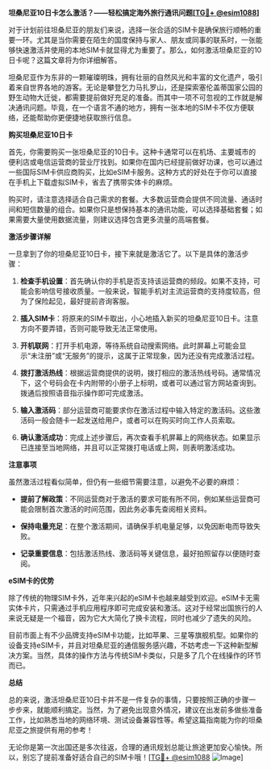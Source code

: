 **坦桑尼亚10日卡怎么激活？——轻松搞定海外旅行通讯问题[[TG💪+ @esim1088](https://t.me/s/esim1088)]**

对于计划前往坦桑尼亚的朋友们来说，选择一张合适的SIM卡是确保旅行顺畅的重要一环。尤其是当你需要在陌生的国度保持与家人、朋友或同事的联系时，一张能够快速激活并使用的本地SIM卡就显得尤为重要了。那么，如何激活坦桑尼亚的10日卡呢？这篇文章将为你详细解答。

坦桑尼亚作为东非的一颗璀璨明珠，拥有壮丽的自然风光和丰富的文化遗产，吸引着来自世界各地的游客。无论是攀登乞力马扎罗山，还是探索塞伦盖蒂国家公园的野生动物大迁徙，都需要提前做好充足的准备。而其中一项不可忽视的工作就是解决通讯问题。毕竟，在一个语言不通的地方，拥有一张本地的SIM卡不仅方便联络，还能帮助你更便捷地获取旅行信息。

**购买坦桑尼亚10日卡**

首先，你需要购买一张坦桑尼亚的10日卡。这种卡通常可以在机场、主要城市的便利店或电信运营商的营业厅找到。如果你在国内已经提前做好功课，也可以通过一些国际SIM卡供应商购买，比如eSIM卡服务。这种方式的好处在于你可以直接在手机上下载虚拟SIM卡，省去了携带实体卡的麻烦。

购买时，请注意选择适合自己需求的套餐。大多数运营商会提供不同流量、通话时间和短信数量的组合。如果你只是想保持基本的通讯功能，可以选择基础套餐；如果需要大量使用数据流量，则建议选择包含更多流量的高端套餐。

**激活步骤详解**

一旦拿到了你的坦桑尼亚10日卡，接下来就是激活它了。以下是具体的激活步骤：

1. **检查手机设置**：首先确认你的手机是否支持该运营商的频段。如果不支持，可能会影响信号接收质量。一般来说，智能手机对主流运营商的支持度较高，但为了保险起见，最好提前咨询客服。

2. **插入SIM卡**：将原来的SIM卡取出，小心地插入新买的坦桑尼亚10日卡。注意方向不要弄错，否则可能导致无法正常使用。

3. **开机联网**：打开手机电源，等待系统自动搜索网络。此时屏幕上可能会显示“未注册”或“无服务”的提示，这属于正常现象，因为还没有完成激活过程。

4. **拨打激活热线**：根据运营商提供的说明，拨打相应的激活热线号码。通常情况下，这个号码会在卡内附带的小册子上标明，或者可以通过官方网站查询到。拨通后按照语音指示操作即可完成激活。

5. **输入激活码**：部分运营商可能要求你在激活过程中输入特定的激活码。这些激活码一般会随卡一起发送给用户，或者可以在购买时向工作人员索取。

6. **确认激活成功**：完成上述步骤后，再次查看手机屏幕上的网络状态。如果显示已连接至当地网络，并且可以正常拨打电话或上网，则表明激活成功。

**注意事项**

虽然激活过程看似简单，但仍有一些细节需要注意，以避免不必要的麻烦：

- **提前了解政策**：不同运营商对于激活的要求可能有所不同，例如某些运营商可能会限制首次激活的时间范围，因此务必事先查阅相关资料。
  
- **保持电量充足**：在整个激活期间，请确保手机电量足够，以免因断电而导致失败。

- **记录重要信息**：包括激活热线、激活码等关键信息，最好拍照留存以便随时查阅。

**eSIM卡的优势**

除了传统的物理SIM卡外，近年来兴起的eSIM卡也越来越受到欢迎。eSIM卡无需实体卡片，只需通过手机应用程序即可完成安装和激活。这对于经常出国旅行的人来说无疑是一个福音，因为它大大简化了换卡流程，同时也减少了遗失的风险。

目前市面上有不少品牌支持eSIM卡功能，比如苹果、三星等旗舰机型。如果你的设备支持eSIM卡，并且对坦桑尼亚的通信服务感兴趣，不妨考虑一下这种新型解决方案。当然，具体的操作方法与传统SIM卡类似，只是多了几个在线操作的环节而已。

**总结**

总的来说，激活坦桑尼亚10日卡并不是一件复杂的事情，只要按照正确的步骤一步步来，就能顺利搞定。当然，为了避免出现意外情况，建议在出发前多做些准备工作，比如熟悉当地的网络环境、测试设备兼容性等。希望这篇指南能为你的坦桑尼亚之旅提供有用的参考！

无论你是第一次出国还是多次往返，合理的通讯规划总能让旅途更加安心愉快。所以，别忘了提前准备好适合自己的SIM卡哦！[[TG💪+ @esim1088](https://t.me/s/esim1088) ![Image](https://i.postimg.cc/4NQfJmqS/Snipaste-2025-05-13-00-14-12.png)]
